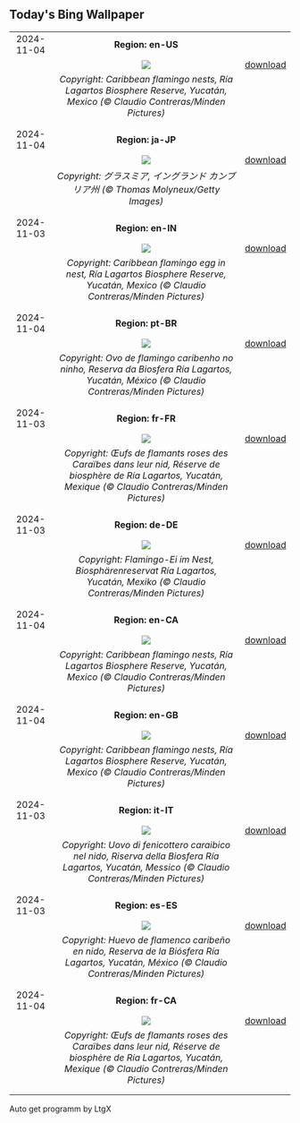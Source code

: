 ## Today's Bing Wallpaper
|      |      |      |
| :----: | :----: | :----: |
|2024-11-04|**Region: en-US**||
||![](https://www.bing.com/th?id=OHR.YucatanBiosphere_EN-US4019968428_UHD.jpg&pid=hp&w=1152&h=648&rs=1&c=4)| [download](https://www.bing.com/th?id=OHR.YucatanBiosphere_EN-US4019968428_UHD.jpg)|
||*Copyright: Caribbean flamingo nests, Ría Lagartos Biosphere Reserve, Yucatán, Mexico (© Claudio Contreras/Minden Pictures)*
||
|||
|2024-11-04|**Region: ja-JP**||
||![](https://www.bing.com/th?id=OHR.CumbriaAutumn_JA-JP9920066326_UHD.jpg&pid=hp&w=1152&h=648&rs=1&c=4)| [download](https://www.bing.com/th?id=OHR.CumbriaAutumn_JA-JP9920066326_UHD.jpg)|
||*Copyright: グラスミア, イングランド カンブリア州 (© Thomas Molyneux/Getty Images)*
||
|||
|2024-11-03|**Region: en-IN**||
||![](https://www.bing.com/th?id=OHR.YucatanBiosphere_EN-IN2120875248_UHD.jpg&pid=hp&w=1152&h=648&rs=1&c=4)| [download](https://www.bing.com/th?id=OHR.YucatanBiosphere_EN-IN2120875248_UHD.jpg)|
||*Copyright: Caribbean flamingo egg in nest, Ría Lagartos Biosphere Reserve, Yucatán, Mexico (© Claudio Contreras/Minden Pictures)*
||
|||
|2024-11-04|**Region: pt-BR**||
||![](https://www.bing.com/th?id=OHR.YucatanBiosphere_PT-BR0460941860_UHD.jpg&pid=hp&w=1152&h=648&rs=1&c=4)| [download](https://www.bing.com/th?id=OHR.YucatanBiosphere_PT-BR0460941860_UHD.jpg)|
||*Copyright: Ovo de flamingo caribenho no ninho, Reserva da Biosfera Ría Lagartos, Yucatán, México (© Claudio Contreras/Minden Pictures)*
||
|||
|2024-11-03|**Region: fr-FR**||
||![](https://www.bing.com/th?id=OHR.YucatanBiosphere_FR-FR6083251753_UHD.jpg&pid=hp&w=1152&h=648&rs=1&c=4)| [download](https://www.bing.com/th?id=OHR.YucatanBiosphere_FR-FR6083251753_UHD.jpg)|
||*Copyright: Œufs de flamants roses des Caraïbes dans leur nid, Réserve de biosphère de Ría Lagartos, Yucatán, Mexique (© Claudio Contreras/Minden Pictures)*
||
|||
|2024-11-03|**Region: de-DE**||
||![](https://www.bing.com/th?id=OHR.YucatanBiosphere_DE-DE7980917018_UHD.jpg&pid=hp&w=1152&h=648&rs=1&c=4)| [download](https://www.bing.com/th?id=OHR.YucatanBiosphere_DE-DE7980917018_UHD.jpg)|
||*Copyright: Flamingo-Ei im Nest, Biosphärenreservat Ría Lagartos, Yucatán, Mexiko (© Claudio Contreras/Minden Pictures)*
||
|||
|2024-11-04|**Region: en-CA**||
||![](https://www.bing.com/th?id=OHR.YucatanBiosphere_EN-CA2792700444_UHD.jpg&pid=hp&w=1152&h=648&rs=1&c=4)| [download](https://www.bing.com/th?id=OHR.YucatanBiosphere_EN-CA2792700444_UHD.jpg)|
||*Copyright: Caribbean flamingo nests, Ría Lagartos Biosphere Reserve, Yucatán, Mexico (© Claudio Contreras/Minden Pictures)*
||
|||
|2024-11-04|**Region: en-GB**||
||![](https://www.bing.com/th?id=OHR.YucatanBiosphere_EN-GB6477525030_UHD.jpg&pid=hp&w=1152&h=648&rs=1&c=4)| [download](https://www.bing.com/th?id=OHR.YucatanBiosphere_EN-GB6477525030_UHD.jpg)|
||*Copyright: Caribbean flamingo nests, Ría Lagartos Biosphere Reserve, Yucatán, Mexico (© Claudio Contreras/Minden Pictures)*
||
|||
|2024-11-03|**Region: it-IT**||
||![](https://www.bing.com/th?id=OHR.YucatanBiosphere_IT-IT6604296714_UHD.jpg&pid=hp&w=1152&h=648&rs=1&c=4)| [download](https://www.bing.com/th?id=OHR.YucatanBiosphere_IT-IT6604296714_UHD.jpg)|
||*Copyright: Uovo di fenicottero caraibico nel nido, Riserva della Biosfera Ría Lagartos, Yucatán, Messico (© Claudio Contreras/Minden Pictures)*
||
|||
|2024-11-03|**Region: es-ES**||
||![](https://www.bing.com/th?id=OHR.YucatanBiosphere_ES-ES9709656302_UHD.jpg&pid=hp&w=1152&h=648&rs=1&c=4)| [download](https://www.bing.com/th?id=OHR.YucatanBiosphere_ES-ES9709656302_UHD.jpg)|
||*Copyright: Huevo de flamenco caribeño en nido, Reserva de la Biósfera Ría Lagartos, Yucatán, México (© Claudio Contreras/Minden Pictures)*
||
|||
|2024-11-04|**Region: fr-CA**||
||![](https://www.bing.com/th?id=OHR.YucatanBiosphere_FR-CA7861757179_UHD.jpg&pid=hp&w=1152&h=648&rs=1&c=4)| [download](https://www.bing.com/th?id=OHR.YucatanBiosphere_FR-CA7861757179_UHD.jpg)|
||*Copyright: Œufs de flamants roses des Caraïbes dans leur nid, Réserve de biosphère de Ría Lagartos, Yucatán, Mexique (© Claudio Contreras/Minden Pictures)*
||
|||

Auto get programm by LtgX
